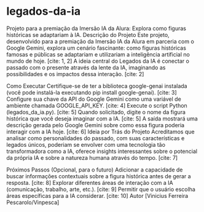 # legados-da-ia
Projeto para a premiação da Imersão IA da Alura: Explora como figuras históricas se adaptariam à IA.
Descrição do Projeto
Este projeto, desenvolvido para a premiação da Imersão IA da Alura em parceria com o Google Gemini, explora um cenário fascinante: como figuras históricas famosas e públicas se adaptariam e utilizariam a inteligência artificial no mundo de hoje. [cite: 1, 2] A ideia central do Legados da IA é conectar o passado com o presente através da lente da IA, imaginando as possibilidades e os impactos dessa interação. [cite: 2]

Como Executar
Certifique-se de ter a biblioteca google-genai instalada (você pode instalá-la executando pip install google-genai). [cite: 3]
Configure sua chave da API do Google Gemini como uma variável de ambiente chamada GOOGLE_API_KEY. [cite: 4]
Execute o script Python (legados_da_ia.py). [cite: 5]
Quando solicitado, digite o nome da figura histórica que você deseja imaginar com a IA. [cite: 5]
A saída mostrará uma descrição gerada pelo Google Gemini sobre como essa figura poderia interagir com a IA hoje. [cite: 6]
Ideia por Trás do Projeto
Acreditamos que analisar como personalidades do passado, com suas características e legados únicos, poderiam se envolver com uma tecnologia tão transformadora como a IA, oferece insights interessantes sobre o potencial da própria IA e sobre a natureza humana através do tempo. [cite: 7]

Próximos Passos (Opcional, para o futuro)
Adicionar a capacidade de buscar informações contextuais sobre a figura histórica antes de gerar a resposta. [cite: 8]
Explorar diferentes áreas de interação com a IA (comunicação, trabalho, arte, etc.). [cite: 9]
Permitir que o usuário escolha áreas específicas para a IA considerar. [cite: 10]
Autor
[Vinicius Ferreira Pescarolo/Vinpesca]
